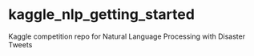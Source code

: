 # kaggle_nlp_getting_started
Kaggle competition repo for Natural Language Processing with Disaster Tweets 
